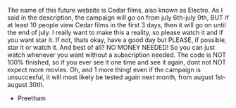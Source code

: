 The name of this future website is Cedar films, also known as Electro. As I said in the description, the campaign will go on from july 6th-july 9th, BUT if at least 10 people view Cedar films in the first 3 days, then it will go on until the end of july. I really want to make this a reality, so please watch it and if you want star it. If not, thats okay, have a good day but PLEASE, if possible, star it or watch it. And best of all? NO MONEY NEEDED! So you can just watch whenever you want without a subscription needed. The code is NOT 100% finished, so if you ever see it one time and see it again, dont not NOT expect more movies. Oh, and 1 more thing! even if the campaign is unsuccesful, it will most likely be tested again next month, from august 1st-august 30th.

- Preetham
